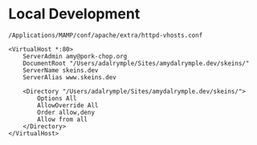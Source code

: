 # Local Development

`/Applications/MAMP/conf/apache/extra/httpd-vhosts.conf`

```
<VirtualHost *:80>
    ServerAdmin amy@pork-chop.org
    DocumentRoot "/Users/adalrymple/Sites/amydalrymple.dev/skeins/" 
    ServerName skeins.dev
    ServerAlias www.skeins.dev

    <Directory "/Users/adalrymple/Sites/amydalrymple.dev/skeins/">
        Options All
        AllowOverride All
        Order allow,deny
        Allow from all
    </Directory>
</VirtualHost>
```